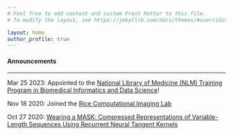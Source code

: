 ```yaml
---
# Feel free to add content and custom Front Matter to this file.
# To modify the layout, see https://jekyllrb.com/docs/themes/#overriding-theme-defaults

layout: home
author_profile: true
---
```


<html>
  <head>
    <meta name="google-site-verification" content="ymJmG_J8zZOxI0rAZI361thPVXK4AqcdPoFBJFBd_1Y" />
  </head>
</html>

<h4>Announcements </h4>

----

Mar 25 2023: Appointed to the [National Library of Medicine (NLM) Training Program in Biomedical Informatics and Data Science](https://www.gulfcoastconsortia.org/home/training/bmi-nlm/#1556808353573-bb3f1459-2252)!

Nov 18 2020: Joined the [Rice Computational Imaging Lab](https://computationalimaging.rice.edu/)

Oct 27 2020: [Wearing a MASK: Compressed Representations of Variable-Length Sequences Using Recurrent Neural Tangent Kernels](https://arxiv.org/pdf/2010.13975.pdf)
